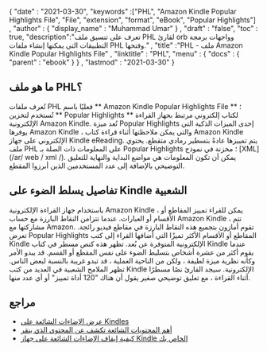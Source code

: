 {
  "date" : "2021-03-30",
  "keywords" :["PHL", "Amazon Kindle Popular Highlights File", "File", "extension", "format", "eBook", "Popular Highlights"] ,
  "author" : {
    "display_name" : "Muhammad Umar"
} ,
  "draft" : "false",
  "toc" : true,
  "description":"تعرف على تنسيق ملف PHL لقارئ orb وواجهات برمجة التطبيقات التي يمكنها إنشاء ملفات PHL وفتحها." ,
  "title" :"PHL - ملف Amazon Kindle Popular Highlights File" ,
  "linktitle" : "PHL",
  "menu" : {
    "docs" : {
      "parent" : "ebook"
}
} ,
  "lastmod" : "2021-03-30"
}

## ما هو ملف PHL؟

تُعرف ملفات PHL فعليًا باسم ** Amazon Kindle Popular Highlights File ** ؛ تُستخدم لتخزين ** Popular Highlights ** لكتاب إلكتروني مرتبط بجهاز القراءة الإلكترونية Amazon Kindle. تُعد ميزة Popular Highlights إحدى الميزات الذكية التي يوفرها Amazon Kindle ، والتي يمكن ملاحظتها أثناء قراءة كتاب Amazon Kindle الإلكتروني على جهاز Kindle eReading. يتم تمييزها عادةً بتسطير رمادي متقطع. يحتوي ملف PHL على المعلومات ذات الصلة بـ Popular Highlights ؛ مخزنة في نموذج [XML](/ar/ web / xml /). يمكن أن تكون المعلومات هي مواضع البداية والنهاية للتعليق التوضيحي بالإضافة إلى عدد المستخدمين الذين أبرزوا المقطع.

## تفاصيل يسلط الضوء على Kindle الشعبية

باستخدام جهاز القراءة الإلكترونية Amazon Kindle ، يمكن للقراء تمييز المقاطع أو الأقسام أو العبارات. عندما تتزامن النقاط البارزة مع حساب Amazon Kindle ، تتم مشاركتها مع Amazon. تقوم أمازون بتجميع هذه النقاط البارزة في مقاطع فيديو رائجة. تعرض Popular Highlights المقاطع أو الأقسام الأكثر تميزًا التي أضافها القراء إلى كتب Kindle الإلكترونية المتوفرة عن بُعد. تظهر هذه كنص مسطر في كتاب Kindle عندما يقوم أكثر من عشرة أشخاص بتسليط الضوء على نفس المقطع أو القسم. قد يبدو الأمر وكأنه نظرية ميزة لطيفة ، ولكن من الناحية العملية ، قد تبدو غريبة بالنسبة لبعض الناس. تظهر الملامح الشعبية في العديد من كتب Kindle الإلكترونية. سيجد القارئ نصًا مسطرًا أثناء القراءة ، مع تعليق توضيحي صغير يقول أن هناك "120 أداة تمييز" أو أي عدد منها.

## مراجع

* [عرض الإضاءات الشائعة على Kindles](https://en.wikipedia.org/wiki/Orb_Books)
* [أهم المحتويات الشائعة تكشف عن المحتوى الذي ينقر](https://www.searchenginepeople.com/blog/kindle-highlights.html)
* [كيفية إيقاف الإضاءات الشائعة على جهاز Kindle الخاص بك](https://www.howtogeek.com/355701/how-to-turn-off-popular-highlights-on-your-kindle)


